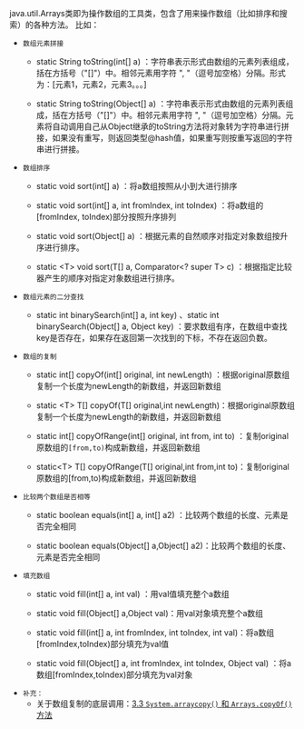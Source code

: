 java.util.Arrays类即为操作数组的工具类，包含了用来操作数组（比如排序和搜索）的各种方法。 比如：

* `数组元素拼接`
  * static String toString(int\[] a) ：字符串表示形式由数组的元素列表组成，括在方括号（"\[]"）中。相邻元素用字符 ", "（逗号加空格）分隔。形式为：\[元素1，元素2，元素3。。。]

  * static String toString(Object\[] a) ：字符串表示形式由数组的元素列表组成，括在方括号（"\[]"）中。相邻元素用字符 ", "（逗号加空格）分隔。元素将自动调用自己从Object继承的toString方法将对象转为字符串进行拼接，如果没有重写，则返回类型@hash值，如果重写则按重写返回的字符串进行拼接。

* `数组排序`
  * static void sort(int\[] a) ：将a数组按照从小到大进行排序

  * static void sort(int\[] a, int fromIndex, int toIndex) ：将a数组的\[fromIndex, toIndex)部分按照升序排列

  * static void sort(Object\[] a) ：根据元素的自然顺序对指定对象数组按升序进行排序。

  * static \<T> void sort(T\[] a, Comparator\<? super T> c) ：根据指定比较器产生的顺序对指定对象数组进行排序。

* `数组元素的二分查找`
  * static int binarySearch(int\[] a, int key)  、static int binarySearch(Object\[] a, Object key) ：要求数组有序，在数组中查找key是否存在，如果存在返回第一次找到的下标，不存在返回负数。

* `数组的复制`
  * static int\[] copyOf(int\[] original, int newLength)  ：根据original原数组复制一个长度为newLength的新数组，并返回新数组

  * static \<T> T\[] copyOf(T\[] original,int newLength)：根据original原数组复制一个长度为newLength的新数组，并返回新数组

  * static int\[] copyOfRange(int\[] original, int from, int to) ：复制original原数组的`[from,to)`构成新数组，并返回新数组

  * static\<T> T\[] copyOfRange(T\[] original,int from,int to)：复制original原数组的\[from,to)构成新数组，并返回新数组

* `比较两个数组是否相等`
  * static boolean equals(int\[] a, int\[] a2) ：比较两个数组的长度、元素是否完全相同

  * static boolean equals(Object\[] a,Object\[] a2)：比较两个数组的长度、元素是否完全相同

* `填充数组`
  * static void fill(int\[] a, int val) ：用val值填充整个a数组

  * static void fill(Object\[] a,Object val)：用val对象填充整个a数组

  * static void fill(int\[] a, int fromIndex, int toIndex, int val)：将a数组\[fromIndex,toIndex)部分填充为val值

  * static void fill(Object\[] a, int fromIndex, int toIndex, Object val) ：将a数组\[fromIndex,toIndex)部分填充为val对象

- `补充：`
	- 关于数组复制的底层调用：[3.3 `System.arraycopy()` 和 `Arrays.copyOf()`方法](../../../../11-🎉%20面试/1_JavaGuide/1_Java面试题/2_集合源码分析‼️‼️/1_ArrayList源码分析.md#3.3%20`System.arraycopy()`%20和%20`Arrays.copyOf()`方法)